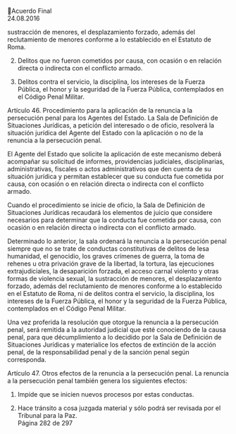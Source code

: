 Acuerdo Final  
24.08.2016  


sustracción  de  menores,  el  desplazamiento  forzado,  además  del  reclutamiento  de 
menores conforme a lo establecido en el Estatuto de Roma. 
 
2. Delitos que no fueron cometidos por causa, con ocasión o en relación directa o indirecta 
con el conflicto armado. 
 
3. Delitos  contra  el  servicio,  la  disciplina,  los  intereses  de  la  Fuerza  Pública,  el  honor  y  la 
seguridad de la Fuerza Pública, contemplados en el Código Penal Militar.   
 
Artículo 46. Procedimiento para la aplicación de la renuncia a la persecución penal para los 
Agentes del Estado. La Sala de Definición de Situaciones Jurídicas, a petición del interesado o de 
oficio, resolverá la situación jurídica del Agente del Estado con la aplicación o no de la renuncia a 
la persecución penal. 
 
El Agente del Estado que solicite la aplicación de este mecanismo deberá acompañar su solicitud 
de  informes,  providencias  judiciales,  disciplinarias,  administrativas,  fiscales  o  actos 
administrativos que den cuenta de su situación jurídica y permitan establecer que su conducta 
fue cometida por causa, con ocasión o en relación directa o indirecta con el conflicto armado. 
 
Cuando  el  procedimiento  se  inicie  de  oficio,  la  Sala  de  Definición  de  Situaciones  Jurídicas 
recaudará los elementos de juicio que considere necesarios para determinar que la conducta fue 
cometida por causa, con ocasión o en relación directa o indirecta con el conflicto armado. 
 
Determinado lo anterior, la sala ordenará la renuncia a la persecución penal siempre que no se 
trate de conductas constitutivas de delitos de lesa humanidad, el genocidio, los graves crímenes 
de guerra, la toma de rehenes u otra privación grave de la libertad, la tortura, las ejecuciones 
extrajudiciales,  la  desaparición  forzada,  el  acceso  carnal  violento  y  otras  formas  de  violencia 
sexual,  la  sustracción  de  menores,  el  desplazamiento  forzado,  además  del  reclutamiento  de 
menores conforme a lo establecido en el Estatuto de Roma, ni de delitos contra el servicio, la 
disciplina,  los  intereses  de  la  Fuerza  Pública,  el  honor  y  la  seguridad  de  la  Fuerza  Pública, 
contemplados en el Código Penal Militar.   
 
Una vez proferida la resolución que otorgue la renuncia a la persecución penal, será remitida a la 
autoridad judicial que esté conociendo de la causa penal, para que décumplimiento a lo decidido 
por la Sala de Definición de Situaciones Jurídicas y materialice los efectos de extinción de la acción 
penal, de la responsabilidad penal y de la sanción penal según corresponda.  
 
 
Artículo 47. Otros efectos de la renuncia a la persecución penal. La renuncia a la persecución 
penal también genera los siguientes efectos: 
 
1. Impide que se inicien nuevos procesos por estas conductas.  
 
2. Hace tránsito a cosa juzgada material y sólo podrá ser revisada por el Tribunal para la Paz.  
Página 282 de 297 
 

